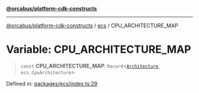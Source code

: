 [**@orcabus/platform-cdk-constructs**](../../../../README.md)

***

[@orcabus/platform-cdk-constructs](../../../../README.md) / [ecs](../README.md) / CPU\_ARCHITECTURE\_MAP

# Variable: CPU\_ARCHITECTURE\_MAP

> `const` **CPU\_ARCHITECTURE\_MAP**: `Record`\<[`Architecture`](../type-aliases/Architecture.md), `ecs.CpuArchitecture`\>

Defined in: [packages/ecs/index.ts:29](https://github.com/orcabus/platform-cdk-constructs/blob/d147e1d3dfea325d03b6788743df722bc7755f87/packages/ecs/index.ts#L29)
